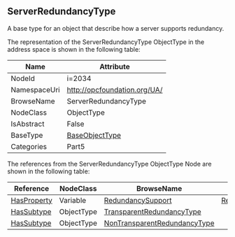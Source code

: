 <!-- objecttype -->
## ServerRedundancyType
A base type for an object that describe how a server supports redundancy.  
<!-- end of text -->
The representation of the ServerRedundancyType ObjectType in the address space is shown in the following table:  

|Name|Attribute|
|---|---|
|NodeId|i=2034|
|NamespaceUri|http://opcfoundation.org/UA/|
|BrowseName|ServerRedundancyType|
|NodeClass|ObjectType|
|IsAbstract|False|
|BaseType|[BaseObjectType](../../../Part5/ObjectTypes/BaseObjectType/readme.md)|
|Categories|Part5|

The references from the ServerRedundancyType ObjectType Node are shown in the following table:  

|Reference|NodeClass|BrowseName|DataType|TypeDefinition|ModellingRule|
|---|---|---|---|---|---|
|[HasProperty](../../../Part3/ReferenceTypes/HasProperty/readme.md)|Variable|[RedundancySupport](#RedundancySupport)|[RedundancySupport](../../../Part5/DataTypes/RedundancySupport/readme.md)|[PropertyType](../../Part5/VariableTypes/PropertyType/readme.md)|[Mandatory](../../Objects/Mandatory/readme.md)|
|[HasSubtype](../../../Part3/ReferenceTypes/HasSubtype/readme.md)|ObjectType|[TransparentRedundancyType](#TransparentRedundancyType)||||
|[HasSubtype](../../../Part3/ReferenceTypes/HasSubtype/readme.md)|ObjectType|[NonTransparentRedundancyType](#NonTransparentRedundancyType)||||


